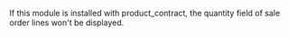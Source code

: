 If this module is installed with product_contract, the quantity field of
sale order lines won't be displayed.
